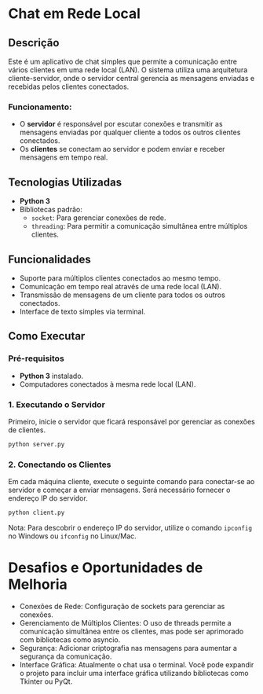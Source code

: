 # Chat em Rede Local

## Descrição

Este é um aplicativo de chat simples que permite a comunicação entre vários clientes em uma rede local (LAN). O sistema utiliza uma arquitetura cliente-servidor, onde o servidor central gerencia as mensagens enviadas e recebidas pelos clientes conectados.

### Funcionamento:
- O **servidor** é responsável por escutar conexões e transmitir as mensagens enviadas por qualquer cliente a todos os outros clientes conectados.
- Os **clientes** se conectam ao servidor e podem enviar e receber mensagens em tempo real.

## Tecnologias Utilizadas
- **Python 3**
- Bibliotecas padrão:
  - `socket`: Para gerenciar conexões de rede.
  - `threading`: Para permitir a comunicação simultânea entre múltiplos clientes.

## Funcionalidades
- Suporte para múltiplos clientes conectados ao mesmo tempo.
- Comunicação em tempo real através de uma rede local (LAN).
- Transmissão de mensagens de um cliente para todos os outros conectados.
- Interface de texto simples via terminal.

## Como Executar

### Pré-requisitos
- **Python 3** instalado.
- Computadores conectados à mesma rede local (LAN).

### 1. Executando o Servidor
Primeiro, inicie o servidor que ficará responsável por gerenciar as conexões de clientes.

```bash
python server.py
```

### 2. Conectando os Clientes

Em cada máquina cliente, execute o seguinte comando para conectar-se ao servidor e começar a enviar mensagens. Será necessário fornecer o endereço IP do servidor.

```bash
python client.py
```

Nota: Para descobrir o endereço IP do servidor, utilize o comando `ipconfig` no Windows ou `ifconfig` no Linux/Mac.

# Desafios e Oportunidades de Melhoria
- Conexões de Rede: Configuração de sockets para gerenciar as conexões.
- Gerenciamento de Múltiplos Clientes: O uso de threads permite a comunicação simultânea entre os clientes, mas pode ser aprimorado com bibliotecas como asyncio.
- Segurança: Adicionar criptografia nas mensagens para aumentar a segurança da comunicação.
- Interface Gráfica: Atualmente o chat usa o terminal. Você pode expandir o projeto para incluir uma interface gráfica utilizando bibliotecas como Tkinter ou PyQt.
